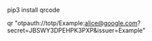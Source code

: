 

pip3 install qrcode

qr "otpauth://totp/Example:alice@google.com?secret=JBSWY3DPEHPK3PXP&issuer=Example"

